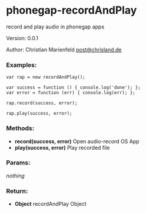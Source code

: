 # phonegap-recordAndPlay
record and play audio in phonegap apps

Version: 0.0.1

Author: Christian Marienfeld post@chrisland.de


### Examples:

	var rap = new recordAndPlay();

	var success = function () { console.log('done'); };
	var error = function (err) { console.log(err); };

	rap.record(success, error);

	rap.play(success, error);

### Methods:

* **record(success, error)**  Open audio-record OS App
* **play(success, error)**  Play recorded file


### Params:

  *nothing*

### Return:

* **Object** recordAndPlay Object
